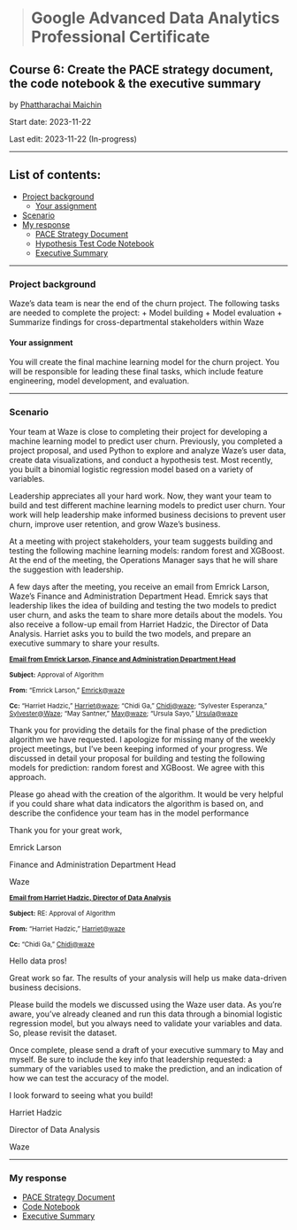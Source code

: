 > # Google Advanced Data Analytics Professional Certificate

## **Course 6: Create the PACE strategy document, the code notebook & the executive summary**

by [Phattharachai Maichin](https://www.linkedin.com/in/phattharachai-m/)

Start date: 2023-11-22

Last edit: 2023-11-22 (In-progress)
***
## List of contents:
- [Project background](#project-background)
  - [Your assignment](#your-assignment)
- [Scenario](#scenario)
- [My response](#my-response)
  + [PACE Strategy Document]()
  + [Hypothesis Test Code Notebook]()
  + [Executive Summary]()

___
### Project background
Waze’s data team is near the end of the churn project. The following tasks are needed to complete the project:
	+ Model building
	+ Model evaluation
	+ Summarize findings for cross-departmental stakeholders within Waze

#### Your assignment
You will create the final machine learning model for the churn project. You will be responsible for leading these final tasks, which include feature engineering, model development, and evaluation.
___
### Scenario
Your team at Waze is close to completing their project for developing a machine learning model to predict user churn. Previously, you completed a project proposal, and used Python to explore and analyze Waze’s user data, create data visualizations, and conduct a hypothesis test. Most recently, you built a binomial logistic regression model based on a variety of variables. 

Leadership appreciates all your hard work. Now, they want your team to build and test different machine learning models to predict user churn. Your work will help leadership make informed business decisions to prevent user churn, improve user retention, and grow Waze’s business.  

At a meeting with project stakeholders, your team suggests building and testing the following machine learning models: random forest and XGBoost. At the end of the meeting, the Operations Manager says that he will share the suggestion with leadership. 

A few days after the meeting, you receive an email from Emrick Larson, Waze’s Finance and Administration Department Head. Emrick says that leadership likes the idea of building and testing the two models to predict user churn, and asks the team to share more details about the models. You also receive a follow-up email from Harriet Hadzic, the Director of Data Analysis. Harriet asks you to build the two models, and prepare an executive summary to share your results. 

<sub><ins>**Email from Emrick Larson, Finance and Administration Department Head**</ins>

<sub>**Subject:** Approval of Algorithm

<sub>**From:** “Emrick Larson,” <ins>Emrick@waze</ins>

<sub>**Cc:** “Harriet Hadzic,” <ins>Harriet@waze</ins>; “Chidi Ga,” <ins>Chidi@waze</ins>; “Sylvester Esperanza,” <ins>Sylvester@Waze</ins>; “May Santner,” <ins>May@waze</ins>; “Ursula Sayo,” <ins>Ursula@waze</ins>

Thank you for providing the details for the final phase of the prediction algorithm we have requested. I apologize for missing many of the weekly project meetings, but I’ve been keeping informed of your progress. We discussed in detail your proposal for building and testing the following models for prediction: random forest and XGBoost. We agree with this approach. 

Please go ahead with the creation of the algorithm. It would be very helpful if you could share what data indicators the algorithm is based on, and describe the confidence your team has in the model performance  

Thank you for your great work,

Emrick Larson

Finance and Administration Department Head

Waze

<sub><ins>**Email from Harriet Hadzic, Director of Data Analysis**</ins>

<sub>**Subject:** RE: Approval of Algorithm

<sub>**From:** “Harriet Hadzic,” <ins>Harriet@waze</ins>

<sub>**Cc:** “Chidi Ga,” <ins>Chidi@waze</ins>

Hello data pros!

Great work so far. The results of your analysis will help us make data-driven business decisions. 

Please build the models we discussed using the Waze user data. As you’re aware, you’ve already cleaned and run this data through a binomial logistic regression model, but you always need to validate your variables and data. So, please revisit the dataset.

Once complete, please send a draft of your executive summary to May and myself. Be sure to include the key info that leadership requested: a summary of the variables used to make the prediction, and an indication of how we can test the accuracy of the model. 

I look forward to seeing what you build! 

Harriet Hadzic

Director of Data Analysis

Waze
___
### My response
+ [PACE Strategy Document]()
+ [Code Notebook]()
+ [Executive Summary]()
